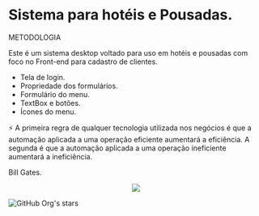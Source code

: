 # Sistema para hotéis e Pousadas.

METODOLOGIA

Este é um sistema desktop voltado para uso em hotéis e pousadas com foco no Front-end para cadastro de clientes.

 - Tela de login.
 - Propriedade dos formulários.
 - Formulário do menu.
 - TextBox e botões.
 - Ícones do menu.
 
 ⚡ A primeira regra de qualquer tecnologia utilizada nos negócios é que a automação aplicada a uma operação eficiente aumentará a eficiência. A segunda é que a automação aplicada a uma operação ineficiente aumentará a ineficiência.

Bill Gates.
 
 <p align="center">
<img src="http://img.shields.io/static/v1?label=STATUS&message=EM%20DESENVOLVIMENTO&color=GREEN&style=for-the-badge"/>
</p>

![GitHub Org's stars](https://img.shields.io/github/stars/SperandioR?style=social)
